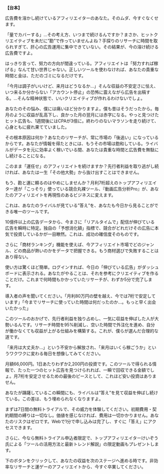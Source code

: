 **【台本】**

広告費を溶かし続けているアフィリエイターのあなた。そのムダ、今すぐなくせます。

「量でカバーする」…その考え方、いつまで続けるんですか？まさか、ヒットクリエイティブを未だに”勘”で作っていませんよね？手探りのリサーチに時間を取られすぎて、肝心の広告運用に集中できていない。その結果が、今の溶け続ける広告費ですよ。

はっきり言って、努力の方向が間違っている。アフィリエイトは「努力すれば稼げる」なんて甘い世界じゃない。正しいツールを使わなければ、あなたの貴重な時間と金は、ただのゴミになるだけです。

「今月は調子がいいけど、来月はどうなるか…」そんな収益の不安定さに怯え、いつ来るか分からない「アカウント停止」の恐怖に震えながら広告を出稿する。…そんな精神状態で、いいクリエイティブが作れるわけないでしょ。

あなたのその悩み、僕には痛いほど分かりますよ。僕も昔はそうだったから。毎月のように収益が乱高下し、良かった月の翌月には赤字になる。やっと見つけたヒット広告も、1週間後にはCPAが3倍に。終わりのないマラソンを走り続けて、心身ともに疲れ果てていました。

その根本原因は何か？あなたのリサーチが、常に市場の「後追い」になっているからです。あなたが情報を得たときには、もうその市場は飽和している。ライバルがデータを元に効率よく稼いでいる間、あなたは貴重な時間と広告費を無駄にし続けることになる。

このまま「運任せ」のアフィリエイトを続けますか？先行者利益を取り逃がし続ければ、あなたは一生「その他大勢」から抜け出すことはできません。

もう、勘と運に頼るのはやめにしませんか？月利7桁超えのトップアフィリエイター達が「こっそり」使っている競合丸裸ツール、『動画広告分析Pro』が、あなたのアフィリエイトを再現性のあるビジネスに変えます。

これは、あなたのライバルが見ている”答え”を、あなたも今日から見ることができる唯一のツールです。

10億件以上の広告データから、今まさに「リアルタイムで」配信が伸びている広告を瞬時に特定。独自の「予想消化額」指標で、競合がどれだけその広告に本気で投資しているかが一目瞭然。これは、成功の確信度そのものです。

さらに「商材ランキング」機能を使えば、今アフィリエイト市場でどのジャンル、どの商品が熱いのかをデータで把握できる。もう商材選びで失敗することはあり得ない。

使い方は驚くほど簡単。ログインすれば、今日の「伸びている広告」がダッシュボードに表示される。あなたがやることは、それを参考にクリエイティブを作ることだけ。これまで何時間もかかっていたリサーチが、わずか5分で完了します。

導入者の声を聞いてください。「月利80万円の壁を越え、今では7桁で安定しています」「今までリサーチに使っていた時間は何だったのか...。もっと早く出会いたかった」

このツールのおかげで、先行者利益を独り占めし、一気に収益を伸ばした人が大勢いるんです。リサーチ時間を95%削減し、空いた時間で外注化を進め、自分が働かなくても収益が上がる仕組みを構築する。これが、僕らが選んだ合理的な道です。

「来月は大丈夫か…」という不安から解放され、「来月はいくら稼ごうか」というワクワクに変わる毎日を想像してみてください。

月額66,000円。1日あたりわずか2,200円の投資です。このツールで得られる情報で、たった一つのヒット広告を見つけられれば、一瞬で回収できる金額でしょ。月7桁を安定させるための最後のピースとして、これほど安い投資はありません。

あなたが躊躇しているこの瞬間にも、ライバルは”答え”を見て収益を伸ばし続けている。この差は、もう埋められなくなりますよ。

まずは7日間の無料トライアルで、その威力を体験してください。初期費用・契約期間の縛りは一切なし。価値を感じなければ、費用は一切かかりません。あなたのリスクはゼロです。Webで1分で申し込みは完了し、すぐに「答え」にアクセスできます。

さらに、今なら無料トライアル申込者限定で、トップアフィリエイターけいぞう氏による「ツールの活用方法と最新トレンド解説」の限定動画もプレゼントします。

下のボタンをクリックして、あなたの収益を次のステージへ進める時です。非効率なリサーチと運ゲーのアフィリエイトから、今すぐ卒業してください。
